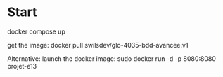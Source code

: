 # Start

docker compose up

get the image: docker pull swilsdev/glo-4035-bdd-avancee:v1

Alternative:
launch the docker image: sudo docker run -d -p 8080:8080 projet-e13
